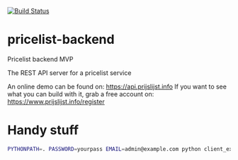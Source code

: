 [![Build Status](https://travis-ci.com/acidjunk/pricelist-backend.svg?branch=master)](https://travis-ci.com/acidjunk/pricelist-backend)

# pricelist-backend

Pricelist backend MVP

The REST API server for a pricelist service

An online demo can be found on: https://api.prijslijst.info
If you want to see what you can build with it, grab a free account on: https://www.prijslijst.info/register

# Handy stuff

```bash
PYTHONPATH=. PASSWORD=yourpass EMAIL=admin@example.com python client_examples/login.py
```
